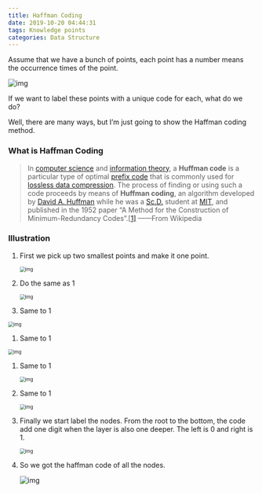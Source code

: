 ```yaml
---
title: Haffman Coding
date: 2019-10-20 04:44:31
tags: Knowledge points
categories: Data Structure
---
```


Assume that we have a bunch of points, each point has a number means the occurrence times of the point.

<!--more-->

![img](https://s2.ax1x.com/2019/10/20/KKaXWt.png)

If we want to label these points with a unique code for each, what do we do?

Well, there are many ways, but I’m just going to show the Haffman coding method.

### What is Haffman Coding

>  
>
> In [computer science](https://en.wikipedia.org/wiki/Computer_science) and [information theory](https://en.wikipedia.org/wiki/Information_theory), a **Huffman code** is a particular type of optimal [prefix code](https://en.wikipedia.org/wiki/Prefix_code) that is commonly used for [lossless data compression](https://en.wikipedia.org/wiki/Lossless_data_compression). The process of finding or using such a code proceeds by means of **Huffman coding**, an algorithm developed by [David A. Huffman](https://en.wikipedia.org/wiki/David_A._Huffman) while he was a [Sc.D.](https://en.wikipedia.org/wiki/Doctor_of_Science) student at [MIT](https://en.wikipedia.org/wiki/Massachusetts_Institute_of_Technology), and published in the 1952 paper “A Method for the Construction of Minimum-Redundancy Codes”.[[1\]](https://en.wikipedia.org/wiki/Huffman_coding#cite_note-1) ——From Wikipedia

### Illustration

1. First we pick up two smallest points and make it one point.

   <img src="https://s2.ax1x.com/2019/10/20/KKD0Df.png" alt="img" style="zoom: 67%;" />

2. Do the same as 1

   <img src="https://s2.ax1x.com/2019/10/20/KKyS9H.png" alt="img" style="zoom:67%;" />

3. Same to 1

<img src="https://s2.ax1x.com/2019/10/20/KKy0Dx.png" alt="img" style="zoom:67%;" />

1. Same to 1

<img src="https://s2.ax1x.com/2019/10/20/KKchAf.png" alt="img" style="zoom:67%;" />

1. Same to 1

   <img src="https://s2.ax1x.com/2019/10/20/KK2SdP.png" alt="img" style="zoom:67%;" />

2. Same to 1

   <img src="https://s2.ax1x.com/2019/10/20/KM3VjH.png" alt="img" style="zoom:67%;" />

3. Finally we start label the nodes. From the root to the bottom, the code add one digit when the layer is also one deeper. The left is 0 and right is 1.

   <img src="https://s2.ax1x.com/2019/10/20/KMJdUI.png" alt="img" style="zoom:67%;" />

4. So we got the haffman code of all the nodes.

   ![img](https://s2.ax1x.com/2019/10/20/KMdbqO.png)
